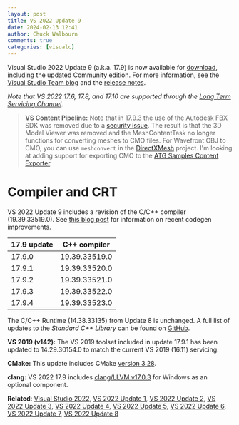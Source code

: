 ```yaml
---
layout: post
title: VS 2022 Update 9
date: 2024-02-13 12:41
author: Chuck Walbourn
comments: true
categories: [visualc]
---
```


Visual Studio 2022 Update 9 (a.k.a. 17.9) is now available for [download](https://visualstudio.microsoft.com/downloads/), including the updated Community edition. For more information, see the [Visual Studio Team blog](https://devblogs.microsoft.com/visualstudio/visual-studio-2022-17-9-now-available/) and the [release notes](https://learn.microsoft.com/en-us/visualstudio/releases/2022/release-notes#17.9.0).

<!--more-->

<em>Note that VS 2022 17.6, 17.8, and 17.10 are supported through the [Long Term Servicing Channel](https://docs.microsoft.com/visualstudio/productinfo/vs-servicing#long-term-servicing-channel-ltsc-support).</em>

> **VS Content Pipeline:** Note that in 17.9.3 the use of the Autodesk FBX SDK was removed due to a [security issue](https://msrc.microsoft.com/update-guide/vulnerability/CVE-2023-27911). The result is that the 3D Model Viewer was removed and the MeshContentTask no longer functions for converting meshes to CMO files. For Wavefront OBJ to CMO, you can use `meshconvert` in the [DirectXMesh](https://github.com/microsoft/DirectXMesh) project. I'm looking at adding support for exporting CMO to the [ATG Samples Content Exporter](https://github.com/walbourn/contentexporter/issues/23).

<h1>Compiler and CRT</h1>

VS 2022 Update 9 includes a revision of the C/C++ compiler (19.39.33519.0). See [this blog post](https://devblogs.microsoft.com/cppblog/msvc-backend-updates-since-visual-studio-2022-version-17-3/) for information on recent codegen improvements.

17.9 update | C++ compiler
--|--
17.9.0 | 19.39.33519.0
17.9.1 | 19.39.33520.0
17.9.2 | 19.39.33521.0
17.9.3 | 19.39.33522.0
17.9.4 | 19.39.33523.0

The C/C++ Runtime (14.38.33135) from Update 8 is unchanged. A full list of updates to the *Standard C++ Library* can be found on [GitHub](https://github.com/microsoft/STL/wiki/Changelog#vs-2022-179).

<strong>VS 2019 (v142):</strong> The VS 2019 toolset included in update 17.9.1 has been updated to 14.29.30154.0 to match the current VS 2019 (16.11) servicing.

<strong>CMake:</strong> This update includes CMake [version 3.28](https://cmake.org/cmake/help/v3.28/release/3.28.html).

<strong>clang:</strong> VS 2022 17.9 includes [clang/LLVM v17.0.3](https://releases.llvm.org/17.0.1/docs/ReleaseNotes.html) for Windows as an optional component.

<strong>Related</strong>: <a href="https://walbourn.github.io/visual-studio-2022/">Visual Studio 2022</a>, <a href="https://walbourn.github.io/vs-2022-update-1/">VS 2022 Update 1</a>, <a href="https://walbourn.github.io/vs-2022-update-2/">VS 2022 Update 2</a>, <a href="https://walbourn.github.io/vs-2022-update-3/">VS 2022 Update 3</a>, <a href="https://walbourn.github.io/vs-2022-update-4/">VS 2022 Update 4</a>, <a href="https://walbourn.github.io/vs-2022-update-5/">VS 2022 Update 5</a>, <a href="https://walbourn.github.io/vs-2022-update-6/">VS 2022 Update 6</a>, <a href="https://walbourn.github.io/vs-2022-update-7/">VS 2022 Update 7</a>, <a href="https://walbourn.github.io/vs-2022-update-8/">VS 2022 Update 8</a>

